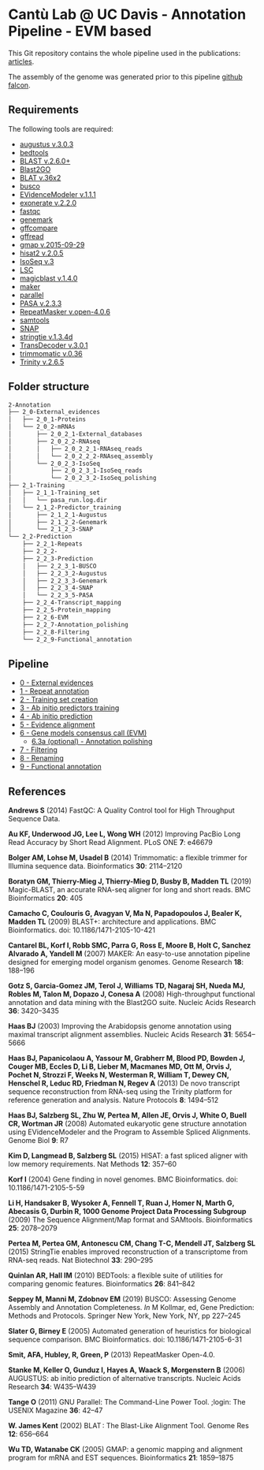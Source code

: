# Cantù Lab @ UC Davis - Annotation Pipeline - EVM based

This Git repository contains the whole pipeline used in the publications: [articles]().

The assembly of the genome was generated prior to this pipeline [github falcon]().

## Requirements
The following tools are required:

- [augustus v.3.0.3](http://bioinf.uni-greifswald.de/augustus/)
- [bedtools](https://bedtools.readthedocs.io/en/latest/)
- [BLAST v.2.6.0+](https://blast.ncbi.nlm.nih.gov/Blast.cgi?PAGE_TYPE=BlastDocs&DOC_TYPE=Download)
- [Blast2GO](https://www.blast2go.com/)
- [BLAT v.36x2](https://genome.ucsc.edu/FAQ/FAQblat.html)
- [busco](https://busco.ezlab.org/)
- [EVidenceModeler v.1.1.1](https://evidencemodeler.github.io/)
- [exonerate v.2.2.0](https://www.ebi.ac.uk/about/vertebrate-genomics/software/exonerate-manual)
- [fastqc](https://www.bioinformatics.babraham.ac.uk/projects/fastqc/)
- [genemark](http://exon.gatech.edu/GeneMark/)
- [gffcompare](https://ccb.jhu.edu/software/stringtie/gffcompare.shtml)
- [gffread](http://ccb.jhu.edu/software/stringtie/gff.shtml)
- [gmap v.2015-09-29](http://research-pub.gene.com/gmap/)
- [hisat2 v.2.0.5](https://ccb.jhu.edu/software/hisat2/manual.shtml)
- [IsoSeq v.3](https://github.com/PacificBiosciences/IsoSeq)
- [LSC]()
- [magicblast v.1.4.0](https://ncbi.github.io/magicblast/)
- [maker](https://www.yandell-lab.org/software/maker.html)
- [parallel](https://www.gnu.org/software/parallel/)
- [PASA v.2.3.3](https://github.com/PASApipeline/PASApipeline/wiki)
- [RepeatMasker v.open-4.0.6](http://www.repeatmasker.org/)
- [samtools](http://www.htslib.org/)
- [SNAP](https://github.com/KorfLab/SNAP)
- [stringtie v.1.3.4d](https://ccb.jhu.edu/software/stringtie/)
- [TransDecoder v.3.0.1](https://github.com/TransDecoder/TransDecoder/wiki)
- [trimmomatic v.0.36](http://www.usadellab.org/cms/?page=trimmomatic)
- [Trinity v.2.6.5](https://github.com/trinityrnaseq/trinityrnaseq/wiki)

## Folder structure

```bash
2-Annotation
├── 2_0-External_evidences
│   ├── 2_0_1-Proteins
│   └── 2_0_2-mRNAs
│       ├── 2_0_2_1-External_databases
│       ├── 2_0_2_2-RNAseq
│       │   ├── 2_0_2_2_1-RNAseq_reads
│       │   └── 2_0_2_2_2-RNAseq_assembly
│       └── 2_0_2_3-IsoSeq
│           ├── 2_0_2_3_1-IsoSeq_reads
│           └── 2_0_2_3_2-IsoSeq_polishing
├── 2_1-Training
│   ├── 2_1_1-Training_set
│   │   └── pasa_run.log.dir
│   └── 2_1_2-Predictor_training
│       ├── 2_1_2_1-Augustus
│       ├── 2_1_2_2-Genemark
│       └── 2_1_2_3-SNAP
└── 2_2-Prediction
    ├── 2_2_1-Repeats
    ├── 2_2_2-
    ├── 2_2_3-Prediction
    │   ├── 2_2_3_1-BUSCO
    │   ├── 2_2_3_2-Augustus
    │   ├── 2_2_3_3-Genemark
    │   ├── 2_2_3_4-SNAP
    │   └── 2_2_3_5-PASA
    ├── 2_2_4-Transcript_mapping
    ├── 2_2_5-Protein_mapping
    ├── 2_2_6-EVM
    ├── 2_2_7-Annotation_polishing
    ├── 2_2_8-Filtering
    └── 2_2_9-Functional_annotation
```

## Pipeline

- [0 - External evidences](Pipeline/0_External_evidences.md)
- [1 - Repeat annotation](Pipeline/1_Repeat_annotation.md)
- [2 - Training set creation](Pipeline/2_Training_set_creation.md)
- [3 - Ab initio predictors training](Pipeline/3_Ab_initio_predictors_training.md)
- [4 - Ab initio prediction](Pipeline/4_Ab_initio_prediction.md)
- [5 - Evidence alignment](Pipeline/5_Evidence_alignment.md)
- [6 - Gene models consensus call (EVM)](Pipeline/6_Gene_models_consensus_call_(EVM).md)
  - [6.3a (optional) - Annotation polishing](Pipeline/63a_Annotation_polishing.md)
- [7 - Filtering](Pipeline/7_Filtering.md)
- [8 - Renaming](Pipeline/8_Renaming.md)
- [9 - Functional annotation](Pipeline/9_Functional_annotation.md)

## References

**Andrews S** (2014) FastQC: A Quality Control tool for High Throughput Sequence Data. 

**Au KF, Underwood JG, Lee L, Wong WH** (2012) Improving PacBio Long Read Accuracy by Short Read Alignment. PLoS ONE **7**: e46679

**Bolger AM, Lohse M, Usadel B** (2014) Trimmomatic: a flexible trimmer for Illumina sequence data. Bioinformatics **30**: 2114–2120

**Boratyn GM, Thierry-Mieg J, Thierry-Mieg D, Busby B, Madden TL** (2019) Magic-BLAST, an accurate RNA-seq aligner for long and short reads. BMC Bioinformatics **20**: 405

**Camacho C, Coulouris G, Avagyan V, Ma N, Papadopoulos J, Bealer K, Madden TL** (2009) BLAST+: architecture and applications. BMC Bioinformatics. doi: 10.1186/1471-2105-10-421

**Cantarel BL, Korf I, Robb SMC, Parra G, Ross E, Moore B, Holt C, Sanchez Alvarado A, Yandell M** (2007) MAKER: An easy-to-use annotation pipeline designed for emerging model organism genomes. Genome Research **18**: 188–196

**Gotz S, Garcia-Gomez JM, Terol J, Williams TD, Nagaraj SH, Nueda MJ, Robles M, Talon M, Dopazo J, Conesa A** (2008) High-throughput functional annotation and data mining with the Blast2GO suite. Nucleic Acids Research **36**: 3420–3435

**Haas BJ** (2003) Improving the Arabidopsis genome annotation using maximal transcript alignment assemblies. Nucleic Acids Research **31**: 5654–5666

**Haas BJ, Papanicolaou A, Yassour M, Grabherr M, Blood PD, Bowden J, Couger MB, Eccles D, Li B, Lieber M, Macmanes MD, Ott M, Orvis J, Pochet N, Strozzi F, Weeks N, Westerman R, William T, Dewey CN, Henschel R, Leduc RD, Friedman N, Regev A** (2013) De novo transcript sequence reconstruction from RNA-seq using the Trinity platform for reference generation and analysis. Nature Protocols **8**: 1494–512

**Haas BJ, Salzberg SL, Zhu W, Pertea M, Allen JE, Orvis J, White O, Buell CR, Wortman JR** (2008) Automated eukaryotic gene structure annotation using EVidenceModeler and the Program to Assemble Spliced Alignments. Genome Biol **9**: R7

**Kim D, Langmead B, Salzberg SL** (2015) HISAT: a fast spliced aligner with low memory requirements. Nat Methods **12**: 357–60

**Korf I** (2004) Gene finding in novel genomes. BMC Bioinformatics. doi: 10.1186/1471-2105-5-59

**Li H, Handsaker B, Wysoker A, Fennell T, Ruan J, Homer N, Marth G, Abecasis G, Durbin R, 1000 Genome Project Data Processing Subgroup** (2009) The Sequence Alignment/Map format and SAMtools. Bioinformatics **25**: 2078–2079

**Pertea M, Pertea GM, Antonescu CM, Chang T-C, Mendell JT, Salzberg SL** (2015) StringTie enables improved reconstruction of a transcriptome from RNA-seq reads. Nat Biotechnol **33**: 290–295

**Quinlan AR, Hall IM** (2010) BEDTools: a flexible suite of utilities for comparing genomic features. Bioinformatics **26**: 841–842

**Seppey M, Manni M, Zdobnov EM** (2019) BUSCO: Assessing Genome Assembly and Annotation Completeness. *In* M Kollmar, ed, Gene Prediction: Methods and Protocols. Springer New York, New York, NY, pp 227–245

**Slater G, Birney E** (2005) Automated generation of heuristics for biological sequence comparison. BMC Bioinformatics. doi: 10.1186/1471-2105-6-31

**Smit, AFA, Hubley, R, Green, P** (2013) RepeatMasker Open-4.0. 

**Stanke M, Keller O, Gunduz I, Hayes A, Waack S, Morgenstern B** (2006) AUGUSTUS: ab initio prediction of alternative transcripts. Nucleic Acids Research **34**: W435–W439

**Tange O** (2011) GNU Parallel: The Command-Line Power Tool. ;login: The USENIX Magazine **36**: 42–47

**W. James Kent** (2002) BLAT : The Blast-Like Alignment Tool. Genome Res **12**: 656–664

**Wu TD, Watanabe CK** (2005) GMAP: a genomic mapping and alignment program for mRNA and EST sequences. Bioinformatics **21**: 1859–1875